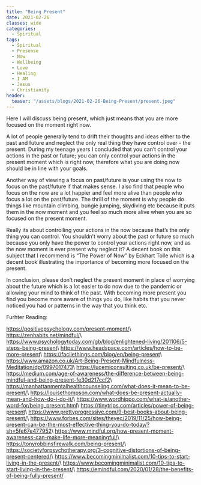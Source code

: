 ```yaml
---
title: "Being Present"
date: 2021-02-26
classes: wide
categories:
  - Spiritual
tags:
  - Spiritual
  - Presense
  - Now
  - Wellbeing
  - Love
  - Healing
  - I AM
  - Jesus
  - Christianity
header:
  teaser: "/assets/blogs/2021-02-26-Being-Present/present.jpeg"
---
```


Here I will discuss being present, which just means that you are more focused on the moment right now.

A lot of people generally tend to drift their thoughts and ideas either to the past and future and neglect the only real thing they have control over - the present. During my teenage years I concluded that you can’t control your actions in the past or future; you can only control your actions in the present moment which is right now, therefore what you are doing now should be in line with your goals.  

Another way of viewing a focus on past/future is your using the now to focus on the past/future if that makes sense. I also find that people who focus on the now are a lot happier and feel more alive than people who focus a lot on the past/future. The thrill of the moment is why people do things like mountain climbing, bungie jumping, skydiving etc because it puts them in the now moment and you feel so much more alive when you are so focused on the present moment.

Really its about controlling your actions in the now because that’s the only thing you can control. You shouldn’t worry about the past or future so much because you only have the power to control your actions right now, and as the now moment is ever present why neglect it? A decent book on this subject that I recommend is “The Power of Now” by Eckhart Tolle which is a decent book illustrating the importance of becoming more focused on the present. 

In conclusion, please don’t neglect the present moment in place of worrying about the future which is a lot easier to do now due to the pandemic or allowing your mind to think of the past. With becoming more present you find you become more aware of things you do, like habits that you never noticed you had or patterns in the way that you think etc. 

Furhter Reading:

<https://positivepsychology.com/present-moment/>\\
<https://zenhabits.net/mindful/>\\
<https://www.psychologytoday.com/gb/blog/enlightened-living/201106/5-steps-being-present>\\
<https://www.headspace.com/articles/how-to-be-more-present>\\
<https://facilethings.com/blog/en/being-present>\\
<https://www.amazon.co.uk/Art-Being-Present-Mindfulness-Meditation/dp/0997017473>\\
<https://lucemiconsulting.co.uk/be-present/>\\
<https://medium.com/age-of-awareness/the-difference-between-being-mindful-and-being-present-fe30d217ccf2>\\
<https://manhattanmentalhealthcounseling.com/what-does-it-mean-to-be-present/>\\
<https://louisethompson.com/what-does-be-present-actually-mean-and-how-do-i-do-it/>\\
<https://www.wordhippo.com/what-is/another-word-for/being_present.html>\\
<https://tinytrips.com/articles/power-of-being-present>\\
<https://www.prettyprogressive.com/9-best-books-about-being-present/>\\
<https://www.forbes.com/sites/theyec/2019/11/25/how-being-present-can-be-the-most-effective-thing-you-do-today/?sh=5fe67e477952>\\
<https://www.mindful.org/how-present-moment-awareness-can-make-life-more-meaningful/>\\
<https://tonyrobbinsfirewalk.com/being-present/>\\
<https://societyforpsychotherapy.org/3-cognitive-distortions-of-being-present-centered/>\\
<https://www.becomingminimalist.com/10-tips-to-start-living-in-the-present/>\\
<https://www.becomingminimalist.com/10-tips-to-start-living-in-the-present/>\\
<https://emindful.com/2020/01/28/the-benefits-of-being-fully-present/>
